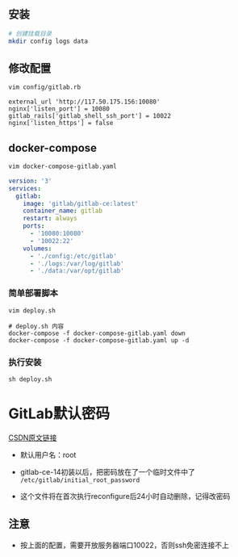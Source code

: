 ## 安装

```bash
# 创建挂载目录
mkdir config logs data
```

## 修改配置

```bash
vim config/gitlab.rb
```

```apl
external_url 'http://117.50.175.156:10080'
nginx['listen_port'] = 10080
gitlab_rails['gitlab_shell_ssh_port'] = 10022
nginx['listen_https'] = false
```

## docker-compose

```bash
vim docker-compose-gitlab.yaml
```

```yaml
version: '3'
services:
  gitlab:
    image: 'gitlab/gitlab-ce:latest'
    container_name: gitlab
    restart: always
    ports:
      - '10080:10080'
      - '10022:22'
    volumes:
      - './config:/etc/gitlab'
      - './logs:/var/log/gitlab'
      - './data:/var/opt/gitlab'
```

### 简单部署脚本

```shell
vim deploy.sh
```

```shell
# deploy.sh 内容
docker-compose -f docker-compose-gitlab.yaml down
docker-compose -f docker-compose-gitlab.yaml up -d
```

### 执行安装

```shell
sh deploy.sh
```

# GitLab默认密码

[CSDN原文链接](https://blog.csdn.net/timonium/article/details/119451755)

- 默认用户名：root

- gitlab-ce-14初装以后，把密码放在了一个临时文件中了
  `/etc/gitlab/initial_root_password`
- 这个文件将在首次执行reconfigure后24小时自动删除，记得改密码

## 注意

- 按上面的配置，需要开放服务器端口10022，否则ssh免密连接不上